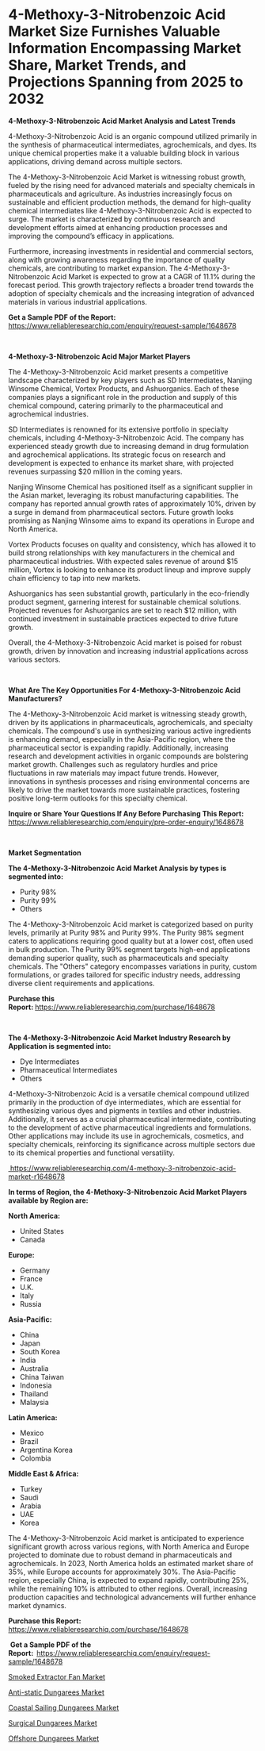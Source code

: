 <p><h1>4-Methoxy-3-Nitrobenzoic Acid Market Size Furnishes Valuable Information Encompassing Market Share, Market Trends, and Projections Spanning from 2025 to 2032</h1></p><p><strong>4-Methoxy-3-Nitrobenzoic Acid Market Analysis and Latest Trends</strong></p>
<p><p>4-Methoxy-3-Nitrobenzoic Acid is an organic compound utilized primarily in the synthesis of pharmaceutical intermediates, agrochemicals, and dyes. Its unique chemical properties make it a valuable building block in various applications, driving demand across multiple sectors.</p><p>The 4-Methoxy-3-Nitrobenzoic Acid Market is witnessing robust growth, fueled by the rising need for advanced materials and specialty chemicals in pharmaceuticals and agriculture. As industries increasingly focus on sustainable and efficient production methods, the demand for high-quality chemical intermediates like 4-Methoxy-3-Nitrobenzoic Acid is expected to surge. The market is characterized by continuous research and development efforts aimed at enhancing production processes and improving the compound’s efficacy in applications.</p><p>Furthermore, increasing investments in residential and commercial sectors, along with growing awareness regarding the importance of quality chemicals, are contributing to market expansion. The 4-Methoxy-3-Nitrobenzoic Acid Market is expected to grow at a CAGR of 11.1% during the forecast period. This growth trajectory reflects a broader trend towards the adoption of specialty chemicals and the increasing integration of advanced materials in various industrial applications.</p></p>
<p><strong>Get a Sample PDF of the Report:&nbsp;</strong> <a href="https://www.reliableresearchiq.com/enquiry/request-sample/1648678?utm_campaign=123&utm_medium=2&utm_source=Github&utm_content=ia&utm_term=26032025&utm_id=4-methoxy-3-nitrobenzoic-acid">https://www.reliableresearchiq.com/enquiry/request-sample/1648678</a></p>
<p>&nbsp;</p>
<p><strong>4-Methoxy-3-Nitrobenzoic Acid Major Market Players</strong></p>
<p><p>The 4-Methoxy-3-Nitrobenzoic Acid market presents a competitive landscape characterized by key players such as SD Intermediates, Nanjing Winsome Chemical, Vortex Products, and Ashuorganics. Each of these companies plays a significant role in the production and supply of this chemical compound, catering primarily to the pharmaceutical and agrochemical industries.</p><p>SD Intermediates is renowned for its extensive portfolio in specialty chemicals, including 4-Methoxy-3-Nitrobenzoic Acid. The company has experienced steady growth due to increasing demand in drug formulation and agrochemical applications. Its strategic focus on research and development is expected to enhance its market share, with projected revenues surpassing $20 million in the coming years.</p><p>Nanjing Winsome Chemical has positioned itself as a significant supplier in the Asian market, leveraging its robust manufacturing capabilities. The company has reported annual growth rates of approximately 10%, driven by a surge in demand from pharmaceutical sectors. Future growth looks promising as Nanjing Winsome aims to expand its operations in Europe and North America.</p><p>Vortex Products focuses on quality and consistency, which has allowed it to build strong relationships with key manufacturers in the chemical and pharmaceutical industries. With expected sales revenue of around $15 million, Vortex is looking to enhance its product lineup and improve supply chain efficiency to tap into new markets.</p><p>Ashuorganics has seen substantial growth, particularly in the eco-friendly product segment, garnering interest for sustainable chemical solutions. Projected revenues for Ashuorganics are set to reach $12 million, with continued investment in sustainable practices expected to drive future growth.</p><p>Overall, the 4-Methoxy-3-Nitrobenzoic Acid market is poised for robust growth, driven by innovation and increasing industrial applications across various sectors.</p></p>
<p>&nbsp;</p>
<p><strong>What Are The Key Opportunities For 4-Methoxy-3-Nitrobenzoic Acid Manufacturers?</strong></p>
<p><p>The 4-Methoxy-3-Nitrobenzoic Acid market is witnessing steady growth, driven by its applications in pharmaceuticals, agrochemicals, and specialty chemicals. The compound's use in synthesizing various active ingredients is enhancing demand, especially in the Asia-Pacific region, where the pharmaceutical sector is expanding rapidly. Additionally, increasing research and development activities in organic compounds are bolstering market growth. Challenges such as regulatory hurdles and price fluctuations in raw materials may impact future trends. However, innovations in synthesis processes and rising environmental concerns are likely to drive the market towards more sustainable practices, fostering positive long-term outlooks for this specialty chemical.</p></p>
<p><strong>Inquire or Share Your Questions If Any Before Purchasing This Report:</strong> <a href="https://www.reliableresearchiq.com/enquiry/pre-order-enquiry/1648678?utm_campaign=123&utm_medium=2&utm_source=Github&utm_content=ia&utm_term=26032025&utm_id=4-methoxy-3-nitrobenzoic-acid">https://www.reliableresearchiq.com/enquiry/pre-order-enquiry/1648678</a></p>
<p>&nbsp;</p>
<p><strong>Market Segmentation</strong></p>
<p><strong>The 4-Methoxy-3-Nitrobenzoic Acid Market Analysis by types is segmented into:</strong></p>
<p><ul><li>Purity 98%</li><li>Purity 99%</li><li>Others</li></ul></p>
<p><p>The 4-Methoxy-3-Nitrobenzoic Acid market is categorized based on purity levels, primarily at Purity 98% and Purity 99%. The Purity 98% segment caters to applications requiring good quality but at a lower cost, often used in bulk production. The Purity 99% segment targets high-end applications demanding superior quality, such as pharmaceuticals and specialty chemicals. The "Others" category encompasses variations in purity, custom formulations, or grades tailored for specific industry needs, addressing diverse client requirements and applications.</p></p>
<p><strong>Purchase this Report:&nbsp;</strong><a href="https://www.reliableresearchiq.com/purchase/1648678?utm_campaign=123&utm_medium=2&utm_source=Github&utm_content=ia&utm_term=26032025&utm_id=4-methoxy-3-nitrobenzoic-acid">https://www.reliableresearchiq.com/purchase/1648678</a></p>
<p>&nbsp;</p>
<p><strong>The 4-Methoxy-3-Nitrobenzoic Acid Market Industry Research by Application is segmented into:</strong></p>
<p><ul><li>Dye Intermediates</li><li>Pharmaceutical Intermediates</li><li>Others</li></ul></p>
<p><p>4-Methoxy-3-Nitrobenzoic Acid is a versatile chemical compound utilized primarily in the production of dye intermediates, which are essential for synthesizing various dyes and pigments in textiles and other industries. Additionally, it serves as a crucial pharmaceutical intermediate, contributing to the development of active pharmaceutical ingredients and formulations. Other applications may include its use in agrochemicals, cosmetics, and specialty chemicals, reinforcing its significance across multiple sectors due to its chemical properties and functional versatility.</p></p>
<p><a href="https://www.reliableresearchiq.com/4-methoxy-3-nitrobenzoic-acid-market-r1648678?utm_campaign=123&utm_medium=2&utm_source=Github&utm_content=ia&utm_term=26032025&utm_id=4-methoxy-3-nitrobenzoic-acid">&nbsp;https://www.reliableresearchiq.com/4-methoxy-3-nitrobenzoic-acid-market-r1648678</a></p>
<p><strong>In terms of Region, the 4-Methoxy-3-Nitrobenzoic Acid Market Players available by Region are:</strong></p>
<p>
    <p> <strong> North America: </strong>
        <ul>
            <li>United States</li>
            <li>Canada</li>
        </ul>
        </p> 
    <p> <strong> Europe: </strong>
        <ul>
            <li>Germany</li>
            <li>France</li>
            <li>U.K.</li>
            <li>Italy</li>
            <li>Russia</li>
        </ul>
        </p> 
    <p> <strong> Asia-Pacific: </strong>
        <ul>
            <li>China</li>
            <li>Japan</li>
            <li>South Korea</li>
            <li>India</li>
            <li>Australia</li>
            <li>China Taiwan</li>
            <li>Indonesia</li>
            <li>Thailand</li>
            <li>Malaysia</li>
        </ul>
        </p> 
    <p> <strong> Latin America: </strong>
        <ul>
            <li>Mexico</li>
            <li>Brazil</li>
            <li>Argentina Korea</li>
            <li>Colombia</li>
        </ul>
        </p> 
    <p> <strong> Middle East & Africa: </strong>
        <ul>
            <li>Turkey</li>
            <li>Saudi</li>
            <li>Arabia</li>
            <li>UAE</li>
            <li>Korea</li>
        </ul>
    </p>
    </p>
<p><p>The 4-Methoxy-3-Nitrobenzoic Acid market is anticipated to experience significant growth across various regions, with North America and Europe projected to dominate due to robust demand in pharmaceuticals and agrochemicals. In 2023, North America holds an estimated market share of 35%, while Europe accounts for approximately 30%. The Asia-Pacific region, especially China, is expected to expand rapidly, contributing 25%, while the remaining 10% is attributed to other regions. Overall, increasing production capacities and technological advancements will further enhance market dynamics.</p></p>
<p><strong>Purchase this Report: </strong><a href="https://www.reliableresearchiq.com/purchase/1648678?utm_campaign=123&utm_medium=2&utm_source=Github&utm_content=ia&utm_term=26032025&utm_id=4-methoxy-3-nitrobenzoic-acid">https://www.reliableresearchiq.com/purchase/1648678</a></p>
<p>&nbsp;<strong>Get a Sample PDF of the Report:&nbsp;&nbsp;</strong><a href="https://www.reliableresearchiq.com/enquiry/request-sample/1648678?utm_campaign=123&utm_medium=2&utm_source=Github&utm_content=ia&utm_term=26032025&utm_id=4-methoxy-3-nitrobenzoic-acid">https://www.reliableresearchiq.com/enquiry/request-sample/1648678</a></p>
<p><strong></strong></p>
<p><p><a href="https://github.com/ienamoun/Market-Research-Report-List-1/blob/main/smoked-extractor-fan-market.md?utm_campaign=123&utm_medium=2&utm_source=Github&utm_content=ia&utm_term=26032025&utm_id=4-methoxy-3-nitrobenzoic-acid">Smoked Extractor Fan Market</a></p><p><a href="https://github.com/kabotcaddoub/Market-Research-Report-List-1/blob/main/anti-static-dungarees-market.md?utm_campaign=123&utm_medium=2&utm_source=Github&utm_content=ia&utm_term=26032025&utm_id=4-methoxy-3-nitrobenzoic-acid">Anti-static Dungarees Market</a></p><p><a href="https://github.com/drevertevell/Market-Research-Report-List-1/blob/main/coastal-sailing-dungarees-market.md?utm_campaign=123&utm_medium=2&utm_source=Github&utm_content=ia&utm_term=26032025&utm_id=4-methoxy-3-nitrobenzoic-acid">Coastal Sailing Dungarees Market</a></p><p><a href="https://github.com/duskodazzi34/Market-Research-Report-List-1/blob/main/surgical-dungarees-market.md?utm_campaign=123&utm_medium=2&utm_source=Github&utm_content=ia&utm_term=26032025&utm_id=4-methoxy-3-nitrobenzoic-acid">Surgical Dungarees Market</a></p><p><a href="https://github.com/elhibacajka/Market-Research-Report-List-1/blob/main/offshore-dungarees-market.md?utm_campaign=123&utm_medium=2&utm_source=Github&utm_content=ia&utm_term=26032025&utm_id=4-methoxy-3-nitrobenzoic-acid">Offshore Dungarees Market</a></p></p>